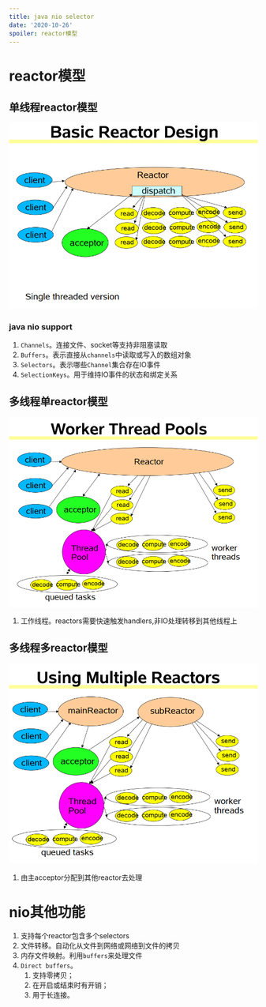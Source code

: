 ```yaml
---
title: java nio selector
date: '2020-10-26'
spoiler: reactor模型
---
```


# reactor模型
## 单线程reactor模型
![image](./single-thread-reactor.png)
### java nio support
1. `Channels`。连接文件、socket等支持非阻塞读取
1. `Buffers`。表示直接从`channels`中读取或写入的数组对象
1. `Selectors`。表示哪些`Channel`集合存在IO事件
1. `SelectionKeys`。用于维持IO事件的状态和绑定关系

## 多线程单reactor模型
![image](./worker-thread-pool-reactor.png)
1. 工作线程。reactors需要快速触发handlers,非IO处理转移到其他线程上

## 多线程多reactor模型
![image](./multiple-reactors.png)
1. 由主acceptor分配到其他reactor去处理

# nio其他功能
1. 支持每个reactor包含多个selectors
1. 文件转移。自动化从文件到网络或网络到文件的拷贝
1. 内存文件映射。利用`buffers`来处理文件
1. `Direct buffers`。
    1. 支持零拷贝；
    1. 在开启或结束时有开销；
    1. 用于长连接。